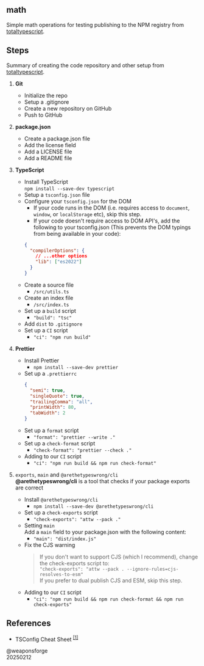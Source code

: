## math

Simple math operations for testing publishing to the NPM registry from [totaltypescript](https://www.totaltypescript.com/how-to-create-an-npm-package).

## Steps

Summary of creating the code repository and other setup from [totaltypescript](https://www.totaltypescript.com/how-to-create-an-npm-package).

1. **Git**
   - Initialize the repo
   - Setup a .gitignore
   - Create a new repository on GitHub
   - Push to GitHub

2. **package.json**
   - Create a package.json file
   - Add the license field
   - Add a LICENSE file
   - Add a README file

3. **TypeScript**
   - Install TypeScript<br>
   `npm install --save-dev typescript`
   - Setup a `tsconfig.json` file
   - Configure your `tsconfig.json` for the DOM
      - If your code runs in the DOM (i.e. requires access to `document`, `window`, or `localStorage` etc), skip this step.
      - If your code doesn't require access to DOM API's, add the following to your tsconfig.json (This prevents the DOM typings from being available in your code):
      ```json
      {
        "compilerOptions": {
          // ...other options
          "lib": ["es2022"]
        }
      }
      ```
   - Create a source file
      - `/src/utils.ts`
   - Create an index file
      - `/src/index.ts`
   - Set up a `build` script
      - `"build": "tsc"`
   - Add `dist` to `.gitignore`
   - Set up a `CI` script
      - `"ci": "npm run build"`

4. **Prettier**
   - Install Prettier
      - `npm install --save-dev prettier`
   - Set up a `.prettierrc`
      ```json
      {
        "semi": true,
        "singleQuote": true,
        "trailingComma": "all",
        "printWidth": 80,
        "tabWidth": 2
      }
      ```
   - Set up a `format` script
      - `"format": "prettier --write ."`
   - Set up a `check-format` script
      - `"check-format": "prettier --check ."`
   - Adding to our `CI` script
      - `"ci": "npm run build && npm run check-format"`

5. `exports`, `main` and `@arethetypeswrong/cli`<br>
   **@arethetypeswrong/cli** is a tool that checks if your package exports are correct
   - Install `@arethetypeswrong/cli`
      - `npm install --save-dev @arethetypeswrong/cli`
   - Set up a `check-exports` script
      - `"check-exports": "attw --pack ."`
   - Setting `main`<br>
     Add a `main` field to your package.json with the following content:
        - `"main": "dist/index.js"`
   - Fix the CJS warning
      > If you don't want to support CJS (which I recommend), change the check-exports script to:<br>
      `"check-exports": "attw --pack . --ignore-rules=cjs-resolves-to-esm"`<br>
      > If you prefer to dual publish CJS and ESM, skip this step.
   - Adding to our `CI` script
      - `"ci": "npm run build && npm run check-format && npm run check-exports"`



## References

- TSConfig Cheat Sheet <sup>[[1]](https://www.totaltypescript.com/tsconfig-cheat-sheet)</sup>

@weaponsforge<br>
20250212
